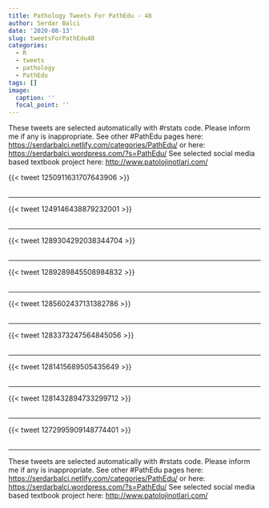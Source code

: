 ```yaml
---
title: Pathology Tweets For PathEdu - 48
author: Serdar Balci
date: '2020-08-13'
slug: tweetsForPathEdu48
categories:
  - R
  - tweets
  - pathology
  - PathEdu
tags: []
image:
  caption: ''
  focal_point: ''
---
```



These tweets are selected automatically with #rstats code. Please inform me if any is inappropriate.
See other #PathEdu pages here: https://serdarbalci.netlify.com/categories/PathEdu/  or here: https://serdarbalci.wordpress.com/?s=PathEdu/ 
See selected social media based textbook project here: http://www.patolojinotlari.com/

{{< tweet 1250911631707643906 >}}
<br>
<br>
<hr>
{{< tweet 1249146438879232001 >}}
<br>
<br>
<hr>
{{< tweet 1289304292038344704 >}}
<br>
<br>
<hr>
{{< tweet 1289289845508984832 >}}
<br>
<br>
<hr>
{{< tweet 1285602437131382786 >}}
<br>
<br>
<hr>
{{< tweet 1283373247564845056 >}}
<br>
<br>
<hr>
{{< tweet 1281415689505435649 >}}
<br>
<br>
<hr>
{{< tweet 1281432894733299712 >}}
<br>
<br>
<hr>
{{< tweet 1272995909148774401 >}}
<br>
<br>
<hr>


These tweets are selected automatically with #rstats code. Please inform me if any is inappropriate.
See other #PathEdu pages here: https://serdarbalci.netlify.com/categories/PathEdu/  or here: https://serdarbalci.wordpress.com/?s=PathEdu/ 
See selected social media based textbook project here: http://www.patolojinotlari.com/
